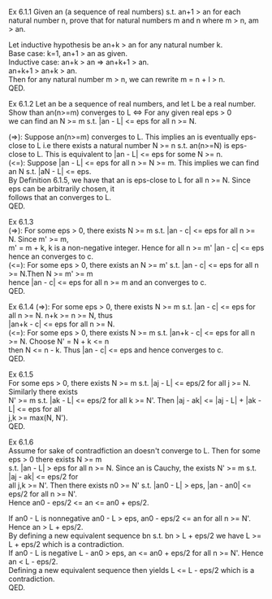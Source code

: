 Ex 6.1.1 Given an (a sequence of real numbers) s.t. an+1 > an for each natural number n, prove that for natural 
numbers m and n where m > n, am > an.                       

Let inductive hypothesis be an+k > an for any natural number k.             
Base case: k=1, an+1 > an as given.                     
Inductive case: an+k > an => an+k+1 > an.                   
an+k+1 > an+k > an.                 
Then for any natural number m > n, we can rewrite m = n + l > n.                    
QED.                

Ex 6.1.2 Let an be a sequence of real numbers, and let L be a real number. Show than an(n>=m) converges to L <=> For any given real eps > 0                     
we can find an N >= m s.t. |an - L| <= eps for all n >= N.                          

(=>): Suppose an(n>=m) converges to L. This implies an is eventually eps-close to L i.e there exists a natural number N >= n s.t. an(n>=N) is eps-close to L. This is equivalent to |an - L| <= eps for some N >= n.            
(<=): Suppose |an - L| <= eps for all n >= N >= m. This implies we can find an N s.t. |aN - L| <= eps.             
By Definition 6.1.5, we have that an is eps-close to L for all n >= N. Since eps can be arbitrarily chosen, it    
follows that an converges to L.                 
QED.                    

Ex 6.1.3            
(=>): For some eps > 0, there exists N >= m s.t. |an - c| <= eps for all n >= N. Since m' >= m,                 
m' = m + k, k is a non-negative integer. Hence for all n >= m' |an - c| <= eps hence an converges to c.           
(<=): For some eps > 0, there exists an N >= m' s.t. |an - c| <= eps for all n >=  N.Then N >= m' >= m          
hence |an - c| <= eps for all n >= m and an converges to c.                 
QED.

Ex 6.1.4 
(=>): For some eps > 0, there exists N >= m s.t. |an - c| <= eps for all n >= N. n+k >= n >= N, thus            
|an+k - c| <= eps for all n >= N.               
(<=): For some eps > 0, there exists N >= m s.t. |an+k - c| <= eps for all n >= N. Choose N' = N + k <= n          
then N <= n - k.  Thus |an - c| <= eps and hence converges to c.                
QED.

Ex 6.1.5                
For some eps > 0, there exists N >= m s.t. |aj - L| <= eps/2 for all j >= N. Similarly there exists             
N' >= m s.t. |ak - L| <= eps/2 for all k >= N'. Then |aj - ak| <= |aj - L| + |ak - L| <= eps for all            
j,k >= max(N, N').                  
QED.

Ex 6.1.6            
Assume for sake of contradfiction an doesn't converge to L. Then for some eps > 0 there exists N >= m           
s.t. |an - L| > eps for all n >= N. Since an is Cauchy, the exists N' >= m s.t. |aj - ak| <= eps/2 for             
all j,k >= N'. Then there exists n0 >= N' s.t. |an0 - L| > eps, |an - an0| <= eps/2 for all n >= N'.            
Hence an0 - eps/2 <= an <= an0 + eps/2.                         

If an0 - L is nonnegative an0 - L > eps, an0 - eps/2 <= an for all n >= N'. Hence an > L + eps/2.           
By defining a new equivalent sequence bn s.t. bn > L + eps/2 we have L >= L + eps/2 which is a contradiction.      
If an0 - L is negative L - an0 > eps, an <= an0 + eps/2 for all n >= N'. Hence an < L - eps/2.              
Defining a new equivalent sequence then yields L <= L - eps/2 which is a contradiction.                 
QED.                    